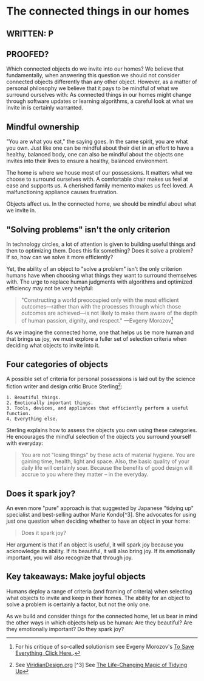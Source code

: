 # The connected things in our homes

## WRITTEN: P
## PROOFED?

Which connected objects do we invite into our homes? We believe that fundamentally, when answering this question we should not consider connected objects differently than any other object. However, as a matter of personal philosophy we believe that it pays to be mindful of what we surround ourselves with: As connected things in our homes might change through software updates or learning algorithms, a careful look at what we invite in is certainly warranted.

## Mindful ownership

"You are what you eat," the saying goes. In the same spirit, you are what you own. Just like one can be mindful about their diet in an effort to have a healthy, balanced body, one can also be mindful about the objects one invites into their lives to ensure a healthy, balanced environment.    

The home is where we house most of our possessions. It matters what we choose to surround ourselves with.  A comfortable chair makes us feel at ease and supports us. A cherished family memento makes us feel loved. A malfunctioning appliance causes frustration.  

Objects affect us. In the connected home, we should be mindful about what we invite in. 

## "Solving problems" isn't the only criterion 

In technology circles, a lot of attention is given to building useful things and then to optimizing them. Does this fix something? Does it solve a problem? If so, how can we solve it more efficiently? 

Yet, the ability of an object to "solve a problem" isn't the only criterion humans have when choosing what things they want to surround themselves with. The urge to replace human judgments with algorithms and optimized efficiency may not be very helpful:

> "Constructing a world preoccupied only with the most efficient outcomes—rather than with the processes through which those outcomes are achieved—is not likely to make them aware of the depth of human passion, dignity, and respect."
—Evgeny Morozov[^1] 

As we imagine the connected home, one that helps us be more human and that brings us joy, we must explore a fuller set of selection criteria when deciding what objects to invite into it. 

## Four categories of objects

A possible set of criteria for personal possessions is laid out by the science fiction writer and design critic Bruce Sterling[^2]:

	1. Beautiful things.
	2. Emotionally important things.
	3. Tools, devices, and appliances that efficiently perform a useful function.
	4. Everything else.

Sterling explains how to assess the objects you own using these categories. He encourages the mindful selection of the objects you surround yourself with everyday:

> You are not "losing things" by these acts of material hygiene. You are gaining time, health, light and space. Also, the basic quality of your daily life will certainly soar. Because the benefits of good design will accrue to you where they matter – in the everyday.

## Does it spark joy?

An even more "pure" approach is that suggested by  Japanese "tidying up" specialist and best-selling author Marie Kondo[^3]. She advocates for using just one question when deciding whether to have an object in your home:

> Does it spark joy?

Her argument is that if an object is useful, it will spark joy because you acknowledge its ability. If its beautiful, it will also bring joy. If its emotionally important, you will also recognize that through joy. 

## Key takeaways: Make joyful objects

Humans deploy a range of criteria (and framing of criteria) when selecting what objects to invite and keep in their homes. The ability for an object to solve a problem is certainly a factor, but not the only one. 

As we build and consider things for the connected home, let us bear in mind the other ways in which objects help us be human: Are they beautiful? Are they emotionally important? Do they spark joy?  


[^1]: For his critique of so-called solutionism see Evgeny Morozov's [To Save Everything, Click Here.](http://clickherethebook.com/).
[^2]: See [ViridianDesign.org](http://www.viridiandesign.org/notes/451-500/the_last_viridian_note.html)
[^3] See [The Life-Changing Magic of Tidying Up](http://tidyingup.com/)




